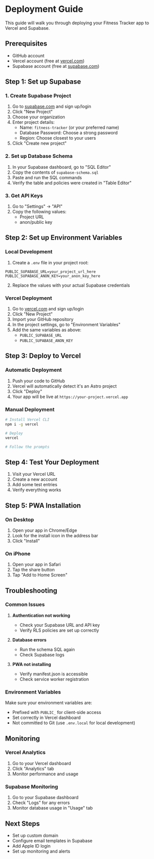 # Deployment Guide

This guide will walk you through deploying your Fitness Tracker app to Vercel and Supabase.

## Prerequisites

- GitHub account
- Vercel account (free at [vercel.com](https://vercel.com))
- Supabase account (free at [supabase.com](https://supabase.com))

## Step 1: Set up Supabase

### 1. Create Supabase Project

1. Go to [supabase.com](https://supabase.com) and sign up/login
2. Click "New Project"
3. Choose your organization
4. Enter project details:
   - Name: `fitness-tracker` (or your preferred name)
   - Database Password: Choose a strong password
   - Region: Choose closest to your users
5. Click "Create new project"

### 2. Set up Database Schema

1. In your Supabase dashboard, go to "SQL Editor"
2. Copy the contents of `supabase-schema.sql`
3. Paste and run the SQL commands
4. Verify the table and policies were created in "Table Editor"

### 3. Get API Keys

1. Go to "Settings" → "API"
2. Copy the following values:
   - Project URL
   - anon/public key

## Step 2: Set up Environment Variables

### Local Development

1. Create a `.env` file in your project root:
```env
PUBLIC_SUPABASE_URL=your_project_url_here
PUBLIC_SUPABASE_ANON_KEY=your_anon_key_here
```

2. Replace the values with your actual Supabase credentials

### Vercel Deployment

1. Go to [vercel.com](https://vercel.com) and sign up/login
2. Click "New Project"
3. Import your GitHub repository
4. In the project settings, go to "Environment Variables"
5. Add the same variables as above:
   - `PUBLIC_SUPABASE_URL`
   - `PUBLIC_SUPABASE_ANON_KEY`

## Step 3: Deploy to Vercel

### Automatic Deployment

1. Push your code to GitHub
2. Vercel will automatically detect it's an Astro project
3. Click "Deploy"
4. Your app will be live at `https://your-project.vercel.app`

### Manual Deployment

```bash
# Install Vercel CLI
npm i -g vercel

# Deploy
vercel

# Follow the prompts
```

## Step 4: Test Your Deployment

1. Visit your Vercel URL
2. Create a new account
3. Add some test entries
4. Verify everything works

## Step 5: PWA Installation

### On Desktop

1. Open your app in Chrome/Edge
2. Look for the install icon in the address bar
3. Click "Install"

### On iPhone

1. Open your app in Safari
2. Tap the share button
3. Tap "Add to Home Screen"

## Troubleshooting

### Common Issues

1. **Authentication not working**
   - Check your Supabase URL and API key
   - Verify RLS policies are set up correctly

2. **Database errors**
   - Run the schema SQL again
   - Check Supabase logs

3. **PWA not installing**
   - Verify manifest.json is accessible
   - Check service worker registration

### Environment Variables

Make sure your environment variables are:
- Prefixed with `PUBLIC_` for client-side access
- Set correctly in Vercel dashboard
- Not committed to Git (use `.env.local` for local development)

## Monitoring

### Vercel Analytics

1. Go to your Vercel dashboard
2. Click "Analytics" tab
3. Monitor performance and usage

### Supabase Monitoring

1. Go to your Supabase dashboard
2. Check "Logs" for any errors
3. Monitor database usage in "Usage" tab

## Next Steps

- Set up custom domain
- Configure email templates in Supabase
- Add Apple ID login
- Set up monitoring and alerts

